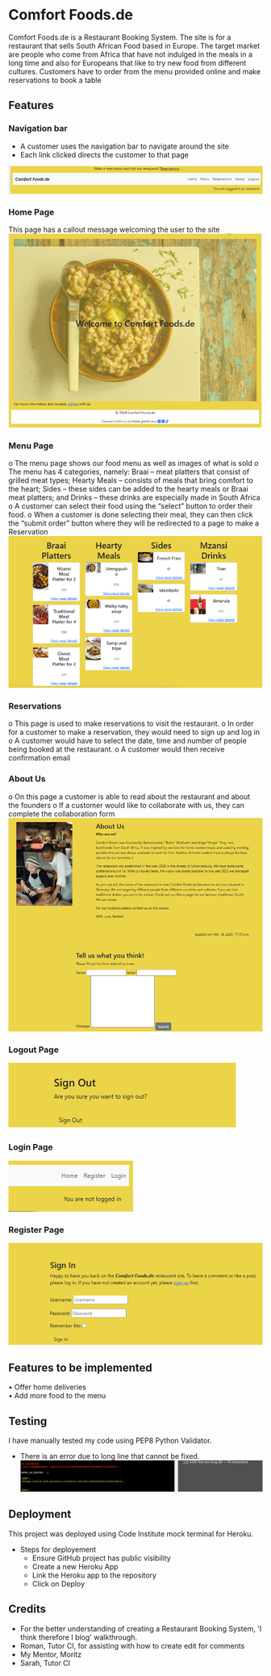 # Comfort Foods.de

Comfort Foods.de is a Restaurant Booking System. The site is for a restaurant that sells South African Food based in Europe. The target market are people who come from Africa that have not indulged in the meals in a long time and also for Europeans that like to try new food from different cultures. Customers have to order from the menu provided online and make reservations to book a table

## Features
### Navigation bar
 -	A customer uses the navigation bar to navigate around the site
 -	Each link clicked directs the customer to that page

 ![navigation-bar](readme.md_file/navigation-bar.png)

### Home Page
 This page has a callout message welcoming the user to the site
 ![home-page](/readme.md_file/home-page1.png)

### Menu Page
  o	The menu page shows our food menu as well as images of what is sold
  o	The menu has 4 categories, namely: Braai – meat platters that consist of grilled meat types; Hearty Meals – consists of meals that bring comfort to the heart; Sides – these sides can be added to the hearty meals or Braai meat platters; and Drinks – these drinks are especially made in South Africa
  o	A customer can select their food using the “select” button to order their food.
  o	When a customer is done selecting their meal, they can then click the “submit order” button where they will be redirected to a page to make a Reservation
  ![menu-page](/readme.md_file/menu-page1.png)
### Reservations
  o	This page is used to make reservations to visit the restaurant.
  o	In order for a customer to make a reservation, they would need to sign up and log in 
  o	A customer would have to select the date, time and number of people being booked at the restaurant.
  o	A customer would then receive confirmation email
  
### About Us
  o	On this page a customer is able to read about the restaurant and about the founders
  o	If a customer would like to collaborate with us, they can complete the collaboration form
  ![about-page](/readme.md_file/about-page1.png)

### Logout Page
![log-out](/readme.md_file/log-out.png)

### Login Page
![log-in](/readme.md_file/log-in.png)

### Register Page
![register](/readme.md_file/register.png)


## Features to be implemented
  •	Offer home deliveries  
  •	Add more food to the menu

## Testing
  I have manually tested my code using PEP8 Python Validator.
  
  * There is an error due to long line that cannot be fixed.
  ![pep8-error](/readme.md_file/long-line.png)

## Deployment
  This project was deployed using Code Institute mock terminal for Heroku.

  * Steps for deployement
    - Ensure GitHub project has public visibility
    - Create a new Heroku App
    - Link the Heroku app to the repository
    - Click on Deploy


## Credits
  * For the better understanding of creating a Restaurant Booking System, 'I think therefore I blog' walkthrough.
  * Roman, Tutor CI, for assisting with how to create edit for comments
  * My Mentor, Moritz
  * Sarah, Tutor CI
  

